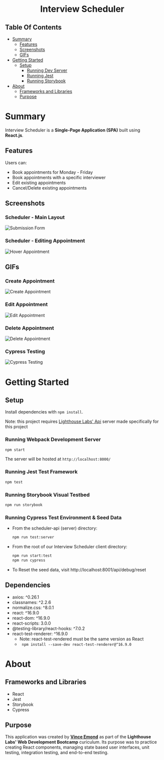 <h1 align="center">Interview Scheduler</h1>

## Table Of Contents

- [Summary](#summary)
  - [Features](#features)
  - [Screenshots](#screenshots)
  - [GIFs]()
- [Getting Started](#getting-started)
  - [Setup](#setup)
    - [Running Dev Server](#running-webpack-development-server)
    - [Running Jest](#running-jest-test-framework)
    - [Running Storybook](#running-storybook-visual-testbed)
- [About](#about)
  - [Frameworks and Libraries](#frameworks-and-libraries)
  - [Purpose](#purpose)

# Summary
Interview Scheduler is a **Single-Page Application (SPA)** built using **React.js**.

## Features
Users can:
- Book appointments for Monday - Friday
- Book appointments with a specific interviewer
- Edit existing appointments
- Cancel/Delete existing appointments

## Screenshots
### Scheduler - Main Layout
![Submission Form](./docs/images/Scheduler-Main.png)

### Scheduler - Editing Appointment
![Hover Appointment](./docs/images/Scheduler-Edit-Appointment.png)

## GIFs
### Create Appointment
![Create Appointment](./docs/images/Create-Appointment.gif)

### Edit Appointment
![Edit Appointment](./docs/images/Edit-Appointment.gif)

### Delete Appointment
![Delete Appointment](./docs/images/Delete-Appointment.gif)

### Cypress Testing
![Cypress Testing](/docs/images/Cypress-Appointment-Testing.gif)


# Getting Started
## Setup
Install dependencies with `npm install`.

Note: this project requires [Lighthouse Labs' Api](https://github.com/lighthouse-labs/scheduler-api) server made specifically for this project

### Running Webpack Development Server
```sh
npm start
```

The server will be hosted at `http://localhost:8000/`

### Running Jest Test Framework
```sh
npm test
```

### Running Storybook Visual Testbed

```sh
npm run storybook
```

### Running Cypress Test Environment & Seed Data
- From the scheduler-api (server) directory: 
    ```sh
    npm run test:server
    ```
- From the root of our Interview Scheduler client directory:
    ```sh
    npm run start:test
    npm run cypress
    ```
- To Reset the seed data, visit http://localhost:8001/api/debug/reset

## Dependencies

- axios: ^0.26.1
- classnames: ^2.2.6
- normalize.css: ^8.0.1
- react: ^16.9.0
- react-dom: ^16.9.0
- react-scripts: 3.0.0
- @testing-library/react-hooks: ^7.0.2
- react-test-renderer: ^16.9.0
  - Note: react-test-rendered must be the same version as React
  - ` npm install --save-dev react-test-renderer@^16.9.0`

# About

## Frameworks and Libraries

- React
- Jest
- Storybook
- Cypress

## Purpose

This application was created by **[Vince Emond](https://github.com/VinceEmond)** as part of the **Lighthouse Labs' Web Development Bootcamp** curiculum. Its purpose was to practice creating React components, managing state based user interfaces, unit testing, integration testing, and end-to-end testing.